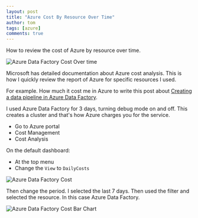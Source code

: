 ```yaml
---
layout: post
title: "Azure Cost By Resource Over Time"
author: tom
tags: [azure]
comments: true
---
```


How to review the cost of Azure by resource over time.

![Azure Data Factory Cost Over time](/images/azure-data-factory-cost-over-time.png)

Microsoft has detailed documentation about Azure cost analysis. This is how I quickly review the report of Azure for specific resources I used.

For example. How much it cost me in Azure to write this post about [Creating a data pipeline in Azure Data Factory](../data-pipeline-azure-data-factory/).

I used Azure Data Factory for 3 days, turning debug mode on and off. This creates a cluster and that's how Azure charges you for the service.

* Go to Azure portal
* Cost Management
* Cost Analysis

On the default dashboard:

* At the top menu
* Change the `View` to `DailyCosts`

![Azure Data Factory Cost](/images/azure-data-factory-cost.png)

Then change the period. I selected the last 7 days. Then used the filter and selected the resource. In this case Azure Data Factory.

![Azure Data Factory Cost Bar Chart](/images/azure-data-factory-cost-barchart.png)

